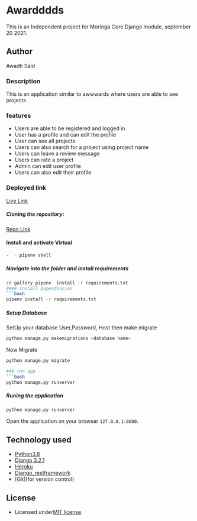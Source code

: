 # Awardddds
This is an Independent project for Moringa Core Django module, september 20 2021.

## Author
Awadh Said

### Description
This is an application similar to awwwards where users are able to see projects

### features
- Users are able to be registered and logged in
- User has a profile and can edit the profile
- User can see all projects
- Users can also search for a project using project name
- Users can leave a review message
- Users can rate a project
- Admin can edit user profile
- Users can also edit their profile

### Deployed link
[Live Link](https://awadhdds.herokuapp.com/) 


##### Cloning the repository:

[Repo Link](https://github.com/Awadh-Awadh/Awardddds)


#### Install and activate Virtual
 ```bash 
-  - pipenv shell 
```  

##### Navigate into the folder and install requirements  
 ```bash 
cd gallery pipenv  install -r requirements.txt 
#### Install Dependencies  
 ```bash 
 pipenv install -r requirements.txt 
```  
##### Setup Database  
  SetUp your database User,Password, Host then make migrate  
 ```bash 
python manage.py makemigrations <database name>
 ``` 
 Now Migrate  
 ```bash 
 python manage.py migrate 

### run app
 ```bash 
 python manage.py runserver 
```  
##### Runing the application 
 ```bash 
 python manage.py runserver
```
Open the application on your browser `127.0.0.1:8000`.  

## Technology used  
  
* [Python3.8](https://www.python.org/)  
* [Django 3.2.1](https://docs.djangoproject.com/en/3.0/) 
* [Heroku](https://heroku.com)  
* [Django_restframework](https://www.django-rest-framework.org/)
* [Git](for version control)

## License

- Licensed under[MIT license](license).
